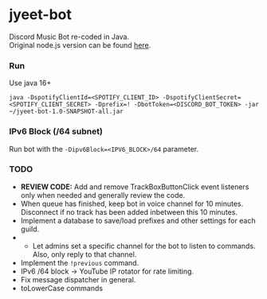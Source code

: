 # jyeet-bot

Discord Music Bot re-coded in Java.<br>
Original node.js version can be found [here](https://github.com/phxgg/yeet-bot).

### Run

Use java 16+

```
java -DspotifyClientId=<SPOTIFY_CLIENT_ID> -DspotifyClientSecret=<SPOTIFY_CLIENT_SECRET> -Dprefix=! -DbotToken=<DISCORD_BOT_TOKEN> -jar ~/jyeet-bot-1.0-SNAPSHOT-all.jar
```

### IPv6 Block (/64 subnet)

Run bot with the `-Dipv6Block=<IPV6_BLOCK>/64` parameter.

### TODO

* **REVIEW CODE:** Add and remove TrackBoxButtonClick event listeners only when needed and generally review the code.
* When queue has finished, keep bot in voice channel for 10 minutes. Disconnect if no track has been added inbetween this 10 minutes.
* Implement a database to save/load prefixes and other settings for each guild.
* * Let admins set a specific channel for the bot to listen to commands. Also, only reply to that channel.
* Implement the `!previous` command.
* IPv6 /64 block -> YouTube IP rotator for rate limiting.
* Fix message dispatcher in general.
* toLowerCase commands
